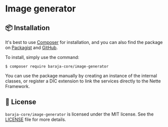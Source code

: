 Image generator
===============

📦 Installation
---------------

It's best to use [Composer](https://getcomposer.org) for installation, and you can also find the package on
[Packagist](https://packagist.org/packages/baraja-core/image-generator) and
[GitHub](https://github.com/baraja-core/image-generator).

To install, simply use the command:

```shell
$ composer require baraja-core/image-generator
```

You can use the package manually by creating an instance of the internal classes, or register a DIC extension to link the services directly to the Nette Framework.

📄 License
-----------

`baraja-core/image-generator` is licensed under the MIT license. See the [LICENSE](https://github.com/baraja-core/template/blob/master/LICENSE) file for more details.
